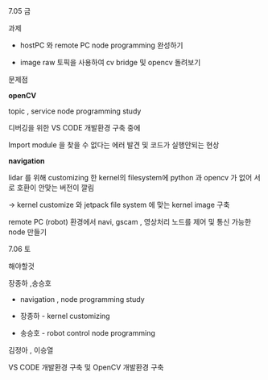 7.05 금 

과제

- hostPC 와 remote PC node programming 완성하기

- image raw 토픽을 사용하여 cv bridge 및 opencv 돌려보기



문제점

**openCV**

topic , service node programming study

디버깅을 위한 VS CODE 개발환경 구축 중에 

Import module 을 찾을 수 없다는 에러 발견 및 코드가 실행안되는 현상



**navigation**

lidar 를 위해 customizing 한 kernel의 filesystem에 python 과 opencv 가 없어 서로 호환이 안맞는 버전이 깔림

-> kernel customize 와 jetpack file system 에 맞는 kernel image 구축



remote PC (robot) 환경에서 navi, gscam , 영상처리 노드를 제어 및 통신 가능한 node 만들기



7.06 토

해야할것

장종하 ,송승호

- navigation , node programming study

- 장종하 - kernel customizing
- 송승호 - robot control node programming



김정아 , 이승열

VS CODE 개발환경 구축 및 OpenCV 개발환경 구축